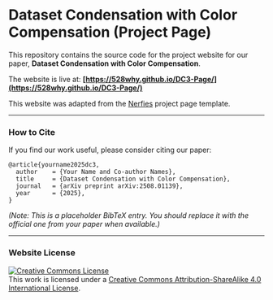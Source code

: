 # Dataset Condensation with Color Compensation (Project Page)

This repository contains the source code for the project website for our paper, **Dataset Condensation with Color Compensation**.

The website is live at: **[https://528why.github.io/DC3-Page/](https://528why.github.io/DC3-Page/)**

This website was adapted from the [Nerfies](https://github.com/nerfies/nerfies.github.io) project page template.

---

### How to Cite

If you find our work useful, please consider citing our paper:

```
@article{yourname2025dc3,
  author    = {Your Name and Co-author Names},
  title     = {Dataset Condensation with Color Compensation},
  journal   = {arXiv preprint arXiv:2508.01139},
  year      = {2025},
}
```
*(Note: This is a placeholder BibTeX entry. You should replace it with the official one from your paper when available.)*

---

### Website License
<a rel="license" href="http://creativecommons.org/licenses/by-sa/4.0/"><img alt="Creative Commons License" style="border-width:0" src="https://i.creativecommons.org/l/by-sa/4.0/88x31.png" /></a><br />This work is licensed under a <a rel="license" href="http://creativecommons.org/licenses/by-sa/4.0/">Creative Commons Attribution-ShareAlike 4.0 International License</a>.
